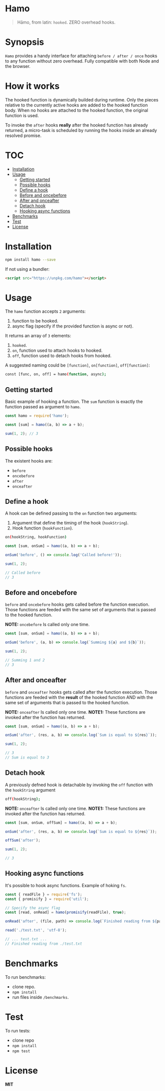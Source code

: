 # Hamo
> Hāmo, from latin: `hooked`. 
> ZERO overhead hooks.

# Synopsis
`Hamo` provides a handy interface for attaching `before / after / once` hooks to any function without zero overhead.
Fully compatible with both Node and the browser.

# How it works

The hooked function is dynamically builded during runtime.
Only the pieces relative to the currently active hooks are added to the hooked function body.
When no hooks are attached to the hooked function, the original function is used.

To invoke the `after` hooks **really** after the hooked function has already returned,
a micro-task is scheduled by running the hooks inside an already resolved promise.

# TOC
  * [Installation](#installation)
  * [Usage](#usage)
    * [Getting started](#getting-started)
    * [Possible hooks](#possible-hooks)
    * [Define a hook](#define-a-hook)
    * [Before and oncebefore](#before-and-oncebefore)
    * [After and onceafter](#after-and-onceafter)
    * [Detach hook](#detach-hook)
    * [Hooking async functions](#hooking-async-functions)
  * [Benchmarks](#benchmarks)
  * [Test](#test)
  * [License](#license)


# Installation

```bash
npm install hamo --save
```

If not using a bundler:
```html
<script src="https://unpkg.com/hamo"></script>
```

# Usage

The `hamo` function accepts `2` arguments:
1. function to be hooked.
2. async flag (specify if the provided function is async or not).
   
It returns an array of `3` elements:
1. `hooked`.
2. `on`, function used to attach hooks to hooked.
3. `off`, function used to detach hooks from hooked.

A suggested naming could be `[function]`, `on[function]`, `off[function]`:
```bash
const [func, on, off] = hamo(function, async);
```

## Getting started

Basic example of hooking a function. The `sum` function is exactly the function passed as argument to `hamo`.

```javascript
const hamo = require('hamo');

const [sum] = hamo((a, b) => a + b);

sum(1, 2); // 3
```

## Possible hooks

The existent hooks are:
- `before`
- `oncebefore`
- `after`
- `onceafter`

## Define a hook

A hook can be defined passing to the `on` function two arguments:
1. Argument that define the timing of the hook (`hookString`).
2. Hook function (`hookFunction`).

```bash
on(hookString, hookFunction)
```

```javascript
const [sum, onSum] = hamo((a, b) => a + b);

onSum('before', () => console.log('Called before!'));

sum(1, 2);

// Called before
// 3

```

## Before and oncebefore

`before` and `oncebefore` hooks gets called before the function execution.
Those functions are feeded with the same set of arguments that is passed to the hooked function.

**NOTE:** `oncebefore` Is called only one time.

```javascript
const [sum, onSum] = hamo((a, b) => a + b);

onSum('before', (a, b) => console.log(`Summing ${a} and ${b}`));

sum(1, 2);

// Summing 1 and 2
// 3

```

## After and onceafter

`before` and `onceafter` hooks gets called after the function execution.
Those functions are feeded with the **result** of the hooked function AND with the same set of arguments that is passed to the hooked function.


**NOTE:** `onceafter` Is called only one time.
**NOTE1:** These functions are invoked after the function has returned.

```javascript
const [sum, onSum] = hamo((a, b) => a + b);

onSum('after', (res, a, b) => console.log(`Sum is equal to ${res}`));

sum(1, 2);

// 3
// Sum is equal to 3

```

## Detach hook

A previously defned hook is detachable by invoking the `off` function with the `hookString` argument

```bash
off(hookString);
```


**NOTE:** `onceafter` Is called only one time.
**NOTE1:** These functions are invoked after the function has returned.

```javascript
const [sum, onSum, offSum] = hamo((a, b) => a + b);

onSum('after', (res, a, b) => console.log(`Sum is equal to ${res}`));

offSum('after');

sum(1, 2);

// 3

```

## Hooking async functions

It's possible to hook async functions.
Example of hoking `fs`.


```javascript
const { readFile } = require('fs');
const { promisify } = require('util');

// Specify the async flag
const [read, onRead] = hamo(promisify(readFile), true);

onRead('after', (file, path) => console.log(`Finished reading from ${path}`));

read('./test.txt', 'utf-8');

// ... test.txt ...
// Finished reading from ./test.txt

```

# Benchmarks

To run benchmarks:
- clone repo.
- `npm install`
- run files inside `/benchmarks`.

# Test

To run tests:
- clone repo
- `npm install`
- `npm test`

# License

**MIT**

